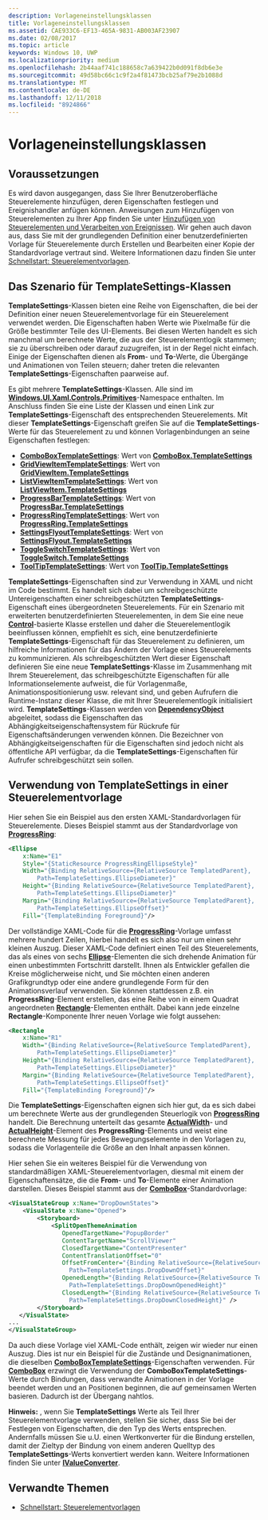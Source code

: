 ```yaml
---
description: Vorlageneinstellungsklassen
title: Vorlageneinstellungsklassen
ms.assetid: CAE933C6-EF13-465A-9831-AB003AF23907
ms.date: 02/08/2017
ms.topic: article
keywords: Windows 10, UWP
ms.localizationpriority: medium
ms.openlocfilehash: 2b44aaf741c188658c7a639422b0d091f8db6e3e
ms.sourcegitcommit: 49d58bc66c1c9f2a4f81473bcb25af79e2b1088d
ms.translationtype: MT
ms.contentlocale: de-DE
ms.lasthandoff: 12/11/2018
ms.locfileid: "8924866"
---
```

# <a name="template-settings-classes"></a>Vorlageneinstellungsklassen


## <a name="prerequisites"></a>Voraussetzungen

Es wird davon ausgegangen, dass Sie Ihrer Benutzeroberfläche Steuerelemente hinzufügen, deren Eigenschaften festlegen und Ereignishandler anfügen können. Anweisungen zum Hinzufügen von Steuerelementen zu Ihrer App finden Sie unter [Hinzufügen von Steuerelementen und Verarbeiten von Ereignissen](https://msdn.microsoft.com/library/windows/apps/mt228345). Wir gehen auch davon aus, dass Sie mit der grundlegenden Definition einer benutzerdefinierten Vorlage für Steuerelemente durch Erstellen und Bearbeiten einer Kopie der Standardvorlage vertraut sind. Weitere Informationen dazu finden Sie unter [Schnellstart: Steuerelementvorlagen](https://msdn.microsoft.com/library/windows/apps/xaml/hh465374).

## <a name="the-scenario-for-templatesettings-classes"></a>Das Szenario für **TemplateSettings**-Klassen

**TemplateSettings**-Klassen bieten eine Reihe von Eigenschaften, die bei der Definition einer neuen Steuerelementvorlage für ein Steuerelement verwendet werden. Die Eigenschaften haben Werte wie Pixelmaße für die Größe bestimmter Teile des UI-Elements. Bei diesen Werten handelt es sich manchmal um berechnete Werte, die aus der Steuerelementlogik stammen; sie zu überschreiben oder darauf zuzugreifen, ist in der Regel nicht einfach. Einige der Eigenschaften dienen als **From**- und **To**-Werte, die Übergänge und Animationen von Teilen steuern; daher treten die relevanten **TemplateSettings**-Eigenschaften paarweise auf.

Es gibt mehrere **TemplateSettings**-Klassen. Alle sind im [**Windows.UI.Xaml.Controls.Primitives**](https://msdn.microsoft.com/library/windows/apps/br209818)-Namespace enthalten. Im Anschluss finden Sie eine Liste der Klassen und einen Link zur **TemplateSettings**-Eigenschaft des entsprechenden Steuerelements. Mit dieser **TemplateSettings**-Eigenschaft greifen Sie auf die **TemplateSettings**-Werte für das Steuerelement zu und können Vorlagenbindungen an seine Eigenschaften festlegen:

-   [**ComboBoxTemplateSettings**](https://msdn.microsoft.com/library/windows/apps/br227752): Wert von [**ComboBox.TemplateSettings**](https://msdn.microsoft.com/library/windows/apps/br209364)
-   [**GridViewItemTemplateSettings**](https://msdn.microsoft.com/library/windows/apps/hh738499): Wert von [**GridViewItem.TemplateSettings**](https://msdn.microsoft.com/library/windows/apps/hh738503)
-   [**ListViewItemTemplateSettings**](https://msdn.microsoft.com/library/windows/apps/hh701948): Wert von [**ListViewItem.TemplateSettings**](https://msdn.microsoft.com/library/windows/apps/br242923)
-   [**ProgressBarTemplateSettings**](https://msdn.microsoft.com/library/windows/apps/br227856): Wert von [**ProgressBar.TemplateSettings**](https://msdn.microsoft.com/library/windows/apps/br227537)
-   [**ProgressRingTemplateSettings**](https://msdn.microsoft.com/library/windows/apps/hh702248): Wert von [**ProgressRing.TemplateSettings**](https://msdn.microsoft.com/library/windows/apps/hh702581)
-   [**SettingsFlyoutTemplateSettings**](https://msdn.microsoft.com/library/windows/apps/dn298721): Wert von [**SettingsFlyout.TemplateSettings**](https://msdn.microsoft.com/library/windows/apps/dn252826)
-   [**ToggleSwitchTemplateSettings**](https://msdn.microsoft.com/library/windows/apps/br209804): Wert von [**ToggleSwitch.TemplateSettings**](https://msdn.microsoft.com/library/windows/apps/br209731)
-   [**ToolTipTemplateSettings**](https://msdn.microsoft.com/library/windows/apps/br209813): Wert von [**ToolTip.TemplateSettings**](https://msdn.microsoft.com/library/windows/apps/br227629)

**TemplateSettings**-Eigenschaften sind zur Verwendung in XAML und nicht im Code bestimmt. Es handelt sich dabei um schreibgeschützte Untereigenschaften einer schreibgeschützten **TemplateSettings**-Eigenschaft eines übergeordneten Steuerelements. Für ein Szenario mit erweiterten benutzerdefinierten Steuerelementen, in dem Sie eine neue [**Control**](https://msdn.microsoft.com/library/windows/apps/br209390)-basierte Klasse erstellen und daher die Steuerelementlogik beeinflussen können, empfiehlt es sich, eine benutzerdefinierte **TemplateSettings**-Eigenschaft für das Steuerelement zu definieren, um hilfreiche Informationen für das Ändern der Vorlage eines Steuerelements zu kommunizieren. Als schreibgeschützten Wert dieser Eigenschaft definieren Sie eine neue **TemplateSettings**-Klasse im Zusammenhang mit Ihrem Steuerelement, das schreibgeschützte Eigenschaften für alle Informationselemente aufweist, die für Vorlagenmaße, Animationspositionierung usw. relevant sind, und geben Aufrufern die Runtime-Instanz dieser Klasse, die mit Ihrer Steuerelementlogik initialisiert wird. **TemplateSettings**-Klassen werden von [**DependencyObject**](https://msdn.microsoft.com/library/windows/apps/br242356) abgeleitet, sodass die Eigenschaften das Abhängigkeitseigenschaftensystem für Rückrufe für Eigenschaftsänderungen verwenden können. Die Bezeichner von Abhängigkeitseigenschaften für die Eigenschaften sind jedoch nicht als öffentliche API verfügbar, da die **TemplateSettings**-Eigenschaften für Aufrufer schreibgeschützt sein sollen.

## <a name="how-to-use-templatesettings-in-a-control-template"></a>Verwendung von **TemplateSettings** in einer Steuerelementvorlage

Hier sehen Sie ein Beispiel aus den ersten XAML-Standardvorlagen für Steuerelemente. Dieses Beispiel stammt aus der Standardvorlage von [**ProgressRing**](https://msdn.microsoft.com/library/windows/apps/br227538):

```xml
<Ellipse
    x:Name="E1"
    Style="{StaticResource ProgressRingEllipseStyle}"
    Width="{Binding RelativeSource={RelativeSource TemplatedParent}, 
        Path=TemplateSettings.EllipseDiameter}"
    Height="{Binding RelativeSource={RelativeSource TemplatedParent}, 
        Path=TemplateSettings.EllipseDiameter}"
    Margin="{Binding RelativeSource={RelativeSource TemplatedParent}, 
        Path=TemplateSettings.EllipseOffset}"
    Fill="{TemplateBinding Foreground}"/>
```

Der vollständige XAML-Code für die [**ProgressRing**](https://msdn.microsoft.com/library/windows/apps/br227538)-Vorlage umfasst mehrere hundert Zeilen, hierbei handelt es sich also nur um einen sehr kleinen Auszug. Dieser XAML-Code definiert einen Teil des Steuerelements, das als eines von sechs [**Ellipse**](/uwp/api/Windows.UI.Xaml.Shapes.Ellipse)-Elementen die sich drehende Animation für einen unbestimmten Fortschritt darstellt. Ihnen als Entwickler gefallen die Kreise möglicherweise nicht, und Sie möchten einen anderen Grafikgrundtyp oder eine andere grundlegende Form für den Animationsverlauf verwenden. Sie können stattdessen z.B. ein **ProgressRing**-Element erstellen, das eine Reihe von in einem Quadrat angeordneten [**Rectangle**](/uwp/api/Windows.UI.Xaml.Shapes.Rectangle)-Elementen enthält. Dabei kann jede einzelne **Rectangle**-Komponente Ihrer neuen Vorlage wie folgt aussehen:

```xml
<Rectangle
    x:Name="R1"
    Width="{Binding RelativeSource={RelativeSource TemplatedParent}, 
        Path=TemplateSettings.EllipseDiameter}"
    Height="{Binding RelativeSource={RelativeSource TemplatedParent}, 
        Path=TemplateSettings.EllipseDiameter}"
    Margin="{Binding RelativeSource={RelativeSource TemplatedParent}, 
        Path=TemplateSettings.EllipseOffset}"
    Fill="{TemplateBinding Foreground}"/>
```

Die **TemplateSettings**-Eigenschaften eignen sich hier gut, da es sich dabei um berechnete Werte aus der grundlegenden Steuerlogik von [**ProgressRing**](https://msdn.microsoft.com/library/windows/apps/br227538) handelt. Die Berechnung unterteilt das gesamte [**ActualWidth**](https://msdn.microsoft.com/library/windows/apps/br208709)- und [**ActualHeight**](https://msdn.microsoft.com/library/windows/apps/br208707)-Element des **ProgressRing**-Elements und weist eine berechnete Messung für jedes Bewegungselemente in den Vorlagen zu, sodass die Vorlagenteile die Größe an den Inhalt anpassen können.

Hier sehen Sie ein weiteres Beispiel für die Verwendung von standardmäßigen XAML-Steuerelementvorlagen, diesmal mit einem der Eigenschaftensätze, die die **From**- und **To**-Elemente einer Animation darstellen. Dieses Beispiel stammt aus der [**ComboBox**](https://msdn.microsoft.com/library/windows/apps/br209348)-Standardvorlage:

```xml
<VisualStateGroup x:Name="DropDownStates">
    <VisualState x:Name="Opened">
        <Storyboard>
            <SplitOpenThemeAnimation
               OpenedTargetName="PopupBorder"
               ContentTargetName="ScrollViewer"
               ClosedTargetName="ContentPresenter"
               ContentTranslationOffset="0"
               OffsetFromCenter="{Binding RelativeSource={RelativeSource TemplatedParent}, 
                 Path=TemplateSettings.DropDownOffset}"
               OpenedLength="{Binding RelativeSource={RelativeSource TemplatedParent}, 
                 Path=TemplateSettings.DropDownOpenedHeight}"
               ClosedLength="{Binding RelativeSource={RelativeSource TemplatedParent},
                 Path=TemplateSettings.DropDownClosedHeight}" />
        </Storyboard>
   </VisualState>
...
</VisualStateGroup>
```

Da auch diese Vorlage viel XAML-Code enthält, zeigen wir wieder nur einen Auszug. Dies ist nur ein Beispiel für die Zustände und Designanimationen, die dieselben [**ComboBoxTemplateSettings**](https://msdn.microsoft.com/library/windows/apps/br227752)-Eigenschaften verwenden. Für [**ComboBox**](https://msdn.microsoft.com/library/windows/apps/br209348) erzwingt die Verwendung der **ComboBoxTemplateSettings**-Werte durch Bindungen, dass verwandte Animationen in der Vorlage beendet werden und an Positionen beginnen, die auf gemeinsamen Werten basieren. Dadurch ist der Übergang nahtlos.

**Hinweis:**  , wenn Sie **TemplateSettings** Werte als Teil Ihrer Steuerelementvorlage verwenden, stellen Sie sicher, dass Sie bei der Festlegen von Eigenschaften, die den Typ des Werts entsprechen. Andernfalls müssen Sie u.U. einen Wertkonverter für die Bindung erstellen, damit der Zieltyp der Bindung von einem anderen Quelltyp des **TemplateSettings**-Werts konvertiert werden kann. Weitere Informationen finden Sie unter [**IValueConverter**](https://msdn.microsoft.com/library/windows/apps/br209903).

## <a name="related-topics"></a>Verwandte Themen

* [Schnellstart: Steuerelementvorlagen](https://msdn.microsoft.com/library/windows/apps/xaml/hh465374)

